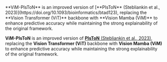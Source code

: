 <p align="left">
**ViM-PIsToN** is an improved version of [**PIsToN** (Stebliankin et al., 2023)](https://doi.org/10.1093/bioinformatics/btad123), replacing the **Vision Transformer (ViT)** backbone with **Vision Mamba (ViM)** to enhance predictive accuracy while maintaining the strong explainability of the original framework.
</p>

**ViM-PIsToN** is an improved version of [**PIsToN** (Stebliankin et al., 2023)](https://doi.org/10.1093/bioinformatics/btad123), replacing the **Vision Transformer (ViT)** backbone with **Vision Mamba (ViM)** to enhance predictive accuracy while maintaining the strong explainability of the original framework.
